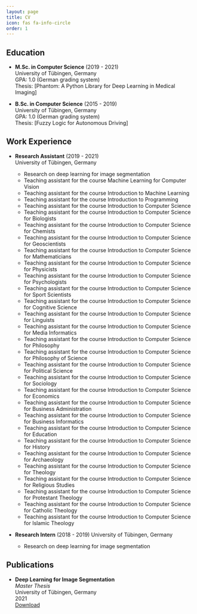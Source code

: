 ```yaml
---
layout: page
title: CV
icon: fas fa-info-circle
order: 1
---
```


## Education

- **M.Sc. in Computer Science** (2019 - 2021)  
  University of Tübingen, Germany  
  GPA: 1.0 (German grading system)  
  Thesis: [Phantom: A Python Library for Deep Learning in Medical Imaging]

- **B.Sc. in Computer Science** (2015 - 2019)  
  University of Tübingen, Germany  
  GPA: 1.0 (German grading system)  
  Thesis: [Fuzzy Logic for Autonomous Driving]

## Work Experience

- **Research Assistant** (2019 - 2021)  
  University of Tübingen, Germany  
    - Research on deep learning for image segmentation
    - Teaching assistant for the course Machine Learning for Computer Vision
    - Teaching assistant for the course Introduction to Machine Learning
    - Teaching assistant for the course Introduction to Programming
    - Teaching assistant for the course Introduction to Computer Science
    - Teaching assistant for the course Introduction to Computer Science for Biologists
    - Teaching assistant for the course Introduction to Computer Science for Chemists
    - Teaching assistant for the course Introduction to Computer Science for Geoscientists
    - Teaching assistant for the course Introduction to Computer Science for Mathematicians
    - Teaching assistant for the course Introduction to Computer Science for Physicists
    - Teaching assistant for the course Introduction to Computer Science for Psychologists
    - Teaching assistant for the course Introduction to Computer Science for Sport Scientists
    - Teaching assistant for the course Introduction to Computer Science for Cognitive Science
    - Teaching assistant for the course Introduction to Computer Science for Linguists
    - Teaching assistant for the course Introduction to Computer Science for Media Informatics
    - Teaching assistant for the course Introduction to Computer Science for Philosophy
    - Teaching assistant for the course Introduction to Computer Science for Philosophy of Science
    - Teaching assistant for the course Introduction to Computer Science for Political Science
    - Teaching assistant for the course Introduction to Computer Science for Sociology
    - Teaching assistant for the course Introduction to Computer Science for Economics
    - Teaching assistant for the course Introduction to Computer Science for Business Administration
    - Teaching assistant for the course Introduction to Computer Science for Business Informatics
    - Teaching assistant for the course Introduction to Computer Science for Education
    - Teaching assistant for the course Introduction to Computer Science for History
    - Teaching assistant for the course Introduction to Computer Science for Archaeology
    - Teaching assistant for the course Introduction to Computer Science for Theology
    - Teaching assistant for the course Introduction to Computer Science for Religious Studies
    - Teaching assistant for the course Introduction to Computer Science for Protestant Theology
    - Teaching assistant for the course Introduction to Computer Science for Catholic Theology
    - Teaching assistant for the course Introduction to Computer Science for Islamic Theology

- **Research Intern** (2018 - 2019)
  University of Tübingen, Germany  
    - Research on deep learning for image segmentation


## Publications

- **Deep Learning for Image Segmentation**  
  *Master Thesis*  
  University of Tübingen, Germany  
  2021  
  [Download](https://www.dropbox.com/s/1r7w4l8m6h6g8z9/thesis.pdf?dl=0)
